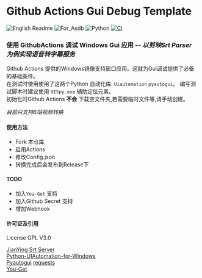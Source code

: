 # Github Actions Gui Debug Template
![English Readme](https://img.shields.io/badge/Docs-English-green.svg) ![For_Asdb](https://img.shields.io/badge/For-ASDB-blue.svg)  ![Python](https://img.shields.io/badge/Language-Python-green.svg) [![CI](https://github.com/P-PPPP/ActionsGui/actions/workflows/main.yml/badge.svg)](https://github.com/P-PPPP/ActionsGui/actions/workflows/main.yml)  

### 使用 GithubActions 调试 Windows Gui 应用 *-- 以剪映Srt Parser 为例实现语音转字幕服务*

Github Actions 提供的Windows镜像支持窗口应用。这就为Gui调试提供了必备的基础条件。  
在测试时使用使用了这两个Python 自动化库: `Uiautomation` `pyautogui`。
编写测试脚本时建议使用 `UISpy.exe` 辅助定位元素。  
初始化时Github Actions **不会** 下载空文件夹,若需要临时文件等,请手动创建。

*目前只支持B站视频转换*
#### 使用方法
- Fork 本仓库
- 启用Actions
- 修改Config.json
- 转换完成后会发布到Release下

#### TODO
- 加入`You-Get` 支持
- 加入Github Secret 支持
- 增加Webhook

#### 许可证及引用

License GPL V3.0

[JianYing Srt Server](https://github.com/A-Soul-Database/JianYingSrtServer)  
[Python-UIAutomation-for-Windows](https://github.com/yinkaisheng/Python-UIAutomation-for-Windows)  
[Pyautogui](https://github.com/asweigart/pyautogui)
[requests](https://github.com/psf/requests)  
[You-Get](https://github.com/soimort/you-get)  
